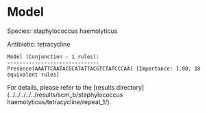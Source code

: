 
# Model

Species: staphylococcus haemolyticus

Antibiotic: tetracycline

```
Model (Conjunction - 1 rules):
------------------------------
Presence(AAATTCAATACGCATATTACGTCTATCCCAA) [Importance: 1.00, 18 equivalent rules]

```

For details, please refer to the [results directory](../../../../../results/scm_b/staphylococcus haemolyticus/tetracycline/repeat_1/).

